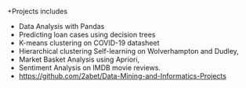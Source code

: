 +Projects includes
- Data Analysis with Pandas
- Predicting loan cases using decision trees
- K-means clustering on COVID-19 datasheet
- Hierarchical clustering Self-learning on Wolverhampton and Dudley,
- Market Basket Analysis using Apriori,
- Sentiment Analysis on IMDB movie reviews.
- https://github.com/2abet/Data-Mining-and-Informatics-Projects
